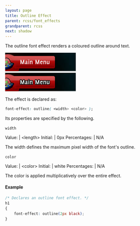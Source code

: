 ```yaml
---
layout: page
title: Outline Effect
parent: rcss/font_effects
grandparent: rcss
next: shadow
---
```


The outline font effect renders a coloured outline around text.

![outline_1.jpg](outline_1.jpg)

The effect is declared as:

```css
font-effect: outline( <width> <color> );
```

Its properties are specified by the following.

`width`

Value: | \<length\>
Initial: | 0px
Percentages: | N/A

The width defines the maximum pixel width of the font's outline.

`color`

Value: | \<color\>
Initial: | white
Percentages: | N/A

The color is applied multiplicatively over the entire effect.

#### Example

```css
/* Declares an outline font effect. */
h1
{
	font-effect: outline(2px black);
}
```
